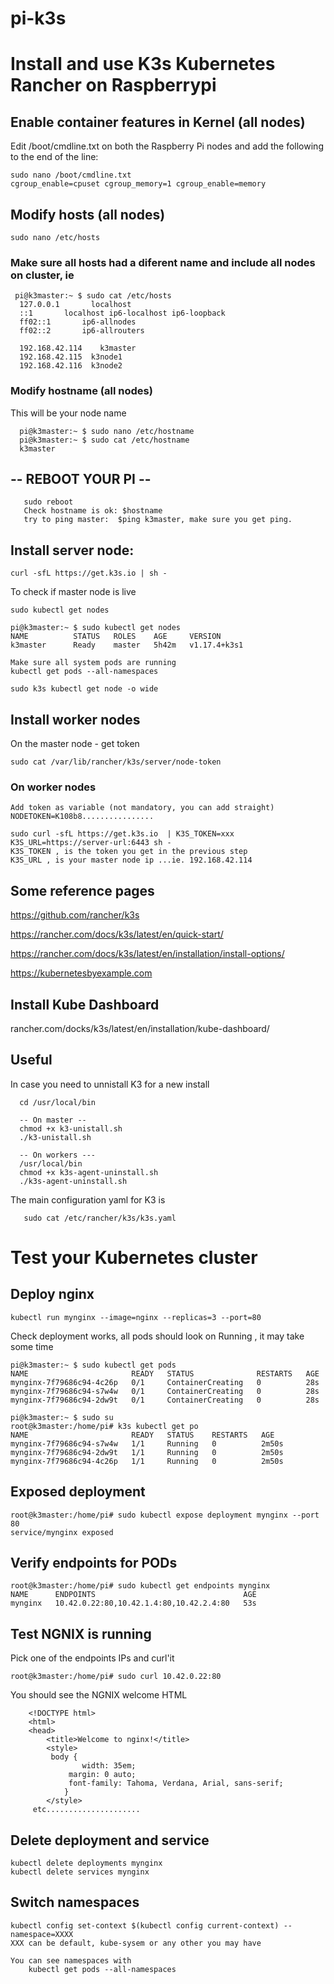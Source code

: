 # pi-k3s
# Install and use K3s Kubernetes Rancher on Raspberrypi


## Enable container features in Kernel (all nodes)
Edit /boot/cmdline.txt on both the Raspberry Pi nodes and add the following to the end of the line:

    sudo nano /boot/cmdline.txt
    cgroup_enable=cpuset cgroup_memory=1 cgroup_enable=memory

## Modify hosts (all nodes)
    sudo nano /etc/hosts
  
  ### Make sure all hosts had a diferent name and include all nodes on cluster, ie
     pi@k3master:~ $ sudo cat /etc/hosts
      127.0.0.1       localhost
      ::1		localhost ip6-localhost ip6-loopback
      ff02::1		ip6-allnodes
      ff02::2		ip6-allrouters

      192.168.42.114	k3master
      192.168.42.115  k3node1
      192.168.42.116  k3node2

  ### Modify hostname (all nodes)
   This will be your node name
      
      pi@k3master:~ $ sudo nano /etc/hostname
      pi@k3master:~ $ sudo cat /etc/hostname
      k3master
  
## --  REBOOT YOUR PI   --
       sudo reboot
       Check hostname is ok: $hostname
       try to ping master:  $ping k3master, make sure you get ping.

## Install server node:

    curl -sfL https://get.k3s.io | sh -

   To check if master node is live
    
    sudo kubectl get nodes
  
    pi@k3master:~ $ sudo kubectl get nodes
    NAME          STATUS   ROLES    AGE     VERSION
    k3master      Ready    master   5h42m   v1.17.4+k3s1
   
    Make sure all system pods are running
    kubectl get pods --all-namespaces
   
    sudo k3s kubectl get node -o wide

## Install worker nodes
  On the master node - get token

    sudo cat /var/lib/rancher/k3s/server/node-token

  ### On worker nodes

    Add token as variable (not mandatory, you can add straight)
    NODETOKEN=K108b8................
 
    sudo curl -sfL https://get.k3s.io  | K3S_TOKEN=xxx K3S_URL=https://server-url:6443 sh -
    K3S_TOKEN , is the token you get in the previous step
    K3S_URL , is your master node ip ...ie. 192.168.42.114 
    
 
 ## Some reference pages
  https://github.com/rancher/k3s
  
  https://rancher.com/docs/k3s/latest/en/quick-start/
  
  https://rancher.com/docs/k3s/latest/en/installation/install-options/
  
  https://kubernetesbyexample.com
  
  

## Install Kube Dashboard
   rancher.com/docks/k3s/latest/en/installation/kube-dashboard/
   
   

## Useful
In case you need to unnistall K3 for a new install
      
      cd /usr/local/bin
      
      -- On master --
      chmod +x k3-unistall.sh
      ./k3-unistall.sh
      
      -- On workers ---
      /usr/local/bin
      chmod +x k3s-agent-uninstall.sh
      ./k3s-agent-uninstall.sh

The main configuration yaml for K3 is
        
       sudo cat /etc/rancher/k3s/k3s.yaml

# Test your Kubernetes cluster

## Deploy nginx

    kubectl run mynginx --image=nginx --replicas=3 --port=80
    
  Check deployment works, all pods should look on Running , it may take some time
        
    pi@k3master:~ $ sudo kubectl get pods
    NAME                       READY   STATUS              RESTARTS   AGE
    mynginx-7f79686c94-4c26p   0/1     ContainerCreating   0          28s
    mynginx-7f79686c94-s7w4w   0/1     ContainerCreating   0          28s
    mynginx-7f79686c94-2dw9t   0/1     ContainerCreating   0          28s

    pi@k3master:~ $ sudo su
    root@k3master:/home/pi# k3s kubectl get po
    NAME                       READY   STATUS    RESTARTS   AGE
    mynginx-7f79686c94-s7w4w   1/1     Running   0          2m50s
    mynginx-7f79686c94-2dw9t   1/1     Running   0          2m50s
    mynginx-7f79686c94-4c26p   1/1     Running   0          2m50s

## Exposed deployment
    root@k3master:/home/pi# sudo kubectl expose deployment mynginx --port 80
    service/mynginx exposed
    
## Verify endpoints for PODs
    root@k3master:/home/pi# sudo kubectl get endpoints mynginx
    NAME      ENDPOINTS                                 AGE
    mynginx   10.42.0.22:80,10.42.1.4:80,10.42.2.4:80   53s
    
## Test NGNIX is running
  Pick one of the endpoints IPs and curl'it
        
    root@k3master:/home/pi# sudo curl 10.42.0.22:80

  You should see the NGNIX welcome HTML
        
        <!DOCTYPE html>
        <html>
        <head>
            <title>Welcome to nginx!</title>
            <style>
             body {
                    width: 35em;
                 margin: 0 auto;
                 font-family: Tahoma, Verdana, Arial, sans-serif;
                }
            </style>
         etc.....................

## Delete deployment and service
    kubectl delete deployments mynginx
    kubectl delete services mynginx
  
## Switch namespaces
    kubectl config set-context $(kubectl config current-context) --namespace=XXXX
    XXX can be default, kube-sysem or any other you may have
    
    You can see namespaces with
        kubectl get pods --all-namespaces
    



